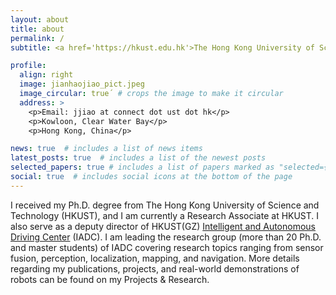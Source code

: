 ```yaml
---
layout: about
title: about
permalink: /
subtitle: <a href='https://hkust.edu.hk'>The Hong Kong University of Science and Technology</a>. 

profile:
  align: right
  image: jianhaojiao_pict.jpeg
  image_circular: true´ # crops the image to make it circular
  address: >
    <p>Email: jjiao at connect dot ust dot hk</p>
    <p>Kowloon, Clear Water Bay</p>
    <p>Hong Kong, China</p>

news: true  # includes a list of news items
latest_posts: true  # includes a list of the newest posts
selected_papers: true # includes a list of papers marked as "selected={true}"
social: true  # includes social icons at the bottom of the page
---
```


I received my Ph.D. degree from The Hong Kong University of Science and Technology (HKUST), and I am currently a Research Associate at HKUST. 
I also serve as a deputy director of HKUST(GZ) <a href=''>Intelligent and Autonomous Driving Center</a> (IADC). 
I am leading the research group (more than 20 Ph.D. and master students) of IADC covering research topics ranging from sensor fusion, perception, localization, mapping, and navigation.
More details regarding my publications, projects, and real-world demonstrations of robots can be found on my Projects & Research.

<!-- I have been leading the autonomous driving group of MSC Lab covering full-stack autonomy from perception and localization to prediction, planning and control, as well as key offline components such as mapping, dataset pipeline, simulation and test. More details regarding my publications, projects and research can be found on my Google Scholar, LinkedIn, Twitter, and Projects & Research. -->
<!-- 
Write your biography here. Tell the world about yourself. Link to your favorite [subreddit](http://reddit.com). You can put a picture in, too. The code is already in, just name your picture `prof_pic.jpg` and put it in the `img/` folder.

Put your address / P.O. box / other info right below your picture. You can also disable any of these elements by editing `profile` property of the YAML header of your `_pages/about.md`. Edit `_bibliography/papers.bib` and Jekyll will render your [publications page](/al-folio/publications/) automatically.

Link to your social media connections, too. This theme is set up to use [Font Awesome icons](http://fortawesome.github.io/Font-Awesome/) and [Academicons](https://jpswalsh.github.io/academicons/), like the ones below. Add your Facebook, Twitter, LinkedIn, Google Scholar, or just disable all of them. -->
